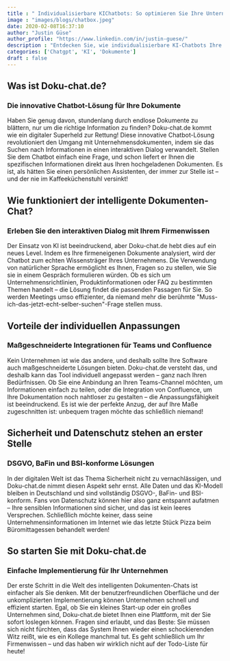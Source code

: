 ```yaml
---
title : " Individualisierbare KIChatbots: So optimieren Sie Ihre Unternehmenskommunikation"
image : "images/blogs/chatbox.jpeg"
date: 2020-02-08T16:37:10
author: "Justin Güse"
author_profile: "https://www.linkedin.com/in/justin-guese/"
description : "Entdecken Sie, wie individualisierbare KI-Chatbots Ihre Unternehmenskommunikation verbessern. Integrieren Sie Doku-chat.de für effiziente Antworten aus Ihren Dokumenten!"
categories: ['Chatgpt', 'KI', 'Dokumente']
draft : false
---
```


## Was ist Doku-chat.de?  

### Die innovative Chatbot-Lösung für Ihre Dokumente  

Haben Sie genug davon, stundenlang durch endlose Dokumente zu blättern, nur um die richtige Information zu finden? Doku-chat.de kommt wie ein digitaler Superheld zur Rettung! Diese innovative Chatbot-Lösung revolutioniert den Umgang mit Unternehmensdokumenten, indem sie das Suchen nach Informationen in einen interaktiven Dialog verwandelt. Stellen Sie dem Chatbot einfach eine Frage, und schon liefert er Ihnen die spezifischen Informationen direkt aus Ihren hochgeladenen Dokumenten. Es ist, als hätten Sie einen persönlichen Assistenten, der immer zur Stelle ist – und der nie im Kaffeeküchenstuhl versinkt! 

## Wie funktioniert der intelligente Dokumenten-Chat?  

### Erleben Sie den interaktiven Dialog mit Ihrem Firmenwissen  

Der Einsatz von KI ist beeindruckend, aber Doku-chat.de hebt dies auf ein neues Level. Indem es Ihre firmeneigenen Dokumente analysiert, wird der Chatbot zum echten Wissensträger Ihres Unternehmens. Die Verwendung von natürlicher Sprache ermöglicht es Ihnen, Fragen so zu stellen, wie Sie sie in einem Gespräch formulieren würden. Ob es sich um Unternehmensrichtlinien, Produktinformationen oder FAQ zu bestimmten Themen handelt – die Lösung findet die passenden Passagen für Sie. So werden Meetings umso effizienter, da niemand mehr die berühmte "Muss-ich-das-jetzt-echt-selber-suchen"-Frage stellen muss. 

## Vorteile der individuellen Anpassungen  

### Maßgeschneiderte Integrationen für Teams und Confluence  

Kein Unternehmen ist wie das andere, und deshalb sollte Ihre Software auch maßgeschneiderte Lösungen bieten. Doku-chat.de versteht das, und deshalb kann das Tool individuell angepasst werden – ganz nach Ihren Bedürfnissen. Ob Sie eine Anbindung an Ihren Teams-Channel möchten, um Informationen einfach zu teilen, oder die Integration von Confluence, um Ihre Dokumentation noch nahtloser zu gestalten – die Anpassungsfähigkeit ist beeindruckend. Es ist wie der perfekte Anzug, der auf Ihre Maße zugeschnitten ist: unbequem tragen möchte das schließlich niemand!

## Sicherheit und Datenschutz stehen an erster Stelle  

### DSGVO, BaFin und BSI-konforme Lösungen  

In der digitalen Welt ist das Thema Sicherheit nicht zu vernachlässigen, und Doku-chat.de nimmt diesen Aspekt sehr ernst. Alle Daten und das KI-Modell bleiben in Deutschland und sind vollständig DSGVO-, BaFin- und BSI-konform. Fans von Datenschutz können hier also ganz entspannt aufatmen – Ihre sensiblen Informationen sind sicher, und das ist kein leeres Versprechen. Schließlich möchte keiner, dass seine Unternehmensinformationen im Internet wie das letzte Stück Pizza beim Büromittagessen behandelt werden!

## So starten Sie mit Doku-chat.de  

### Einfache Implementierung für Ihr Unternehmen  

Der erste Schritt in die Welt des intelligenten Dokumenten-Chats ist einfacher als Sie denken. Mit der benutzerfreundlichen Oberfläche und der unkomplizierten Implementierung können Unternehmen schnell und effizient starten. Egal, ob Sie ein kleines Start-up oder ein großes Unternehmen sind, Doku-chat.de bietet Ihnen eine Plattform, mit der Sie sofort loslegen können. Fragen sind erlaubt, und das Beste: Sie müssen sich nicht fürchten, dass das System Ihnen wieder einen schockierenden Witz reißt, wie es ein Kollege manchmal tut. Es geht schließlich um Ihr Firmenwissen – und das haben wir wirklich nicht auf der Todo-Liste für heute!